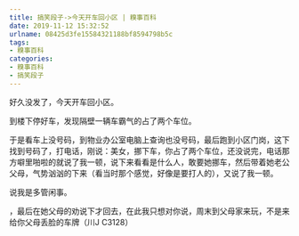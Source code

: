 ```yaml
---
title: 搞笑段子->今天开车回小区 | 糗事百科
date: 2019-11-12 15:32:52
urlname: 08425d3fe15584321188bf8594798b5c
tags: 
- 糗事百科
categories:
- 糗事百科
- 搞笑段子
---
```

好久没发了，今天开车回小区。

到楼下停好车，发现隔壁一辆车霸气的占了两个车位。

于是看车上没号码，到物业办公室电脑上查询也没号码，最后跑到小区门岗，这下找到号码了，打电话，刚说：美女，挪下车，你占了两个车位，还没说完，电话那方噼里啪啦的就说了我一顿，说下来看看是什么人，敢要她挪车，然后带着她老公父母，气势汹汹的下来（看当时那个感觉，好像是要打人的），又说了我一顿。

说我是多管闲事。

，最后在她父母的劝说下才回去，在此我只想对你说，周末到父母家来玩，不是来给你父母丢脸的车牌（川J C3128）


